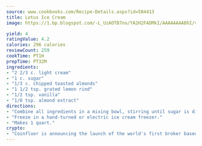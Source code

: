 ```yaml
---
source: www.cookbooks.com/Recipe-Details.aspx?id=584413
title: Lotus Ice Cream
image: https://1.bp.blogspot.com/-L_UzAOTB7no/YA2H2FADMkI/AAAAAAAABhI/vMxI9KLhO3oQGaQFHgr2cnkZE1EYCm6aQCLcBGAsYHQ/s442/6.png

yield: 4
ratingValue: 4.2
calories: 296 calories
reviewCount: 259
cookTime: PT1H
prepTime: PT32M
ingredients:
- "2 2/3 c. light cream"
- "1 c. sugar"
- "1/3 c. chipped toasted almonds"
- "1 1/2 tsp. grated lemon rind"
- "1/2 tsp. vanilla"
- "1/8 tsp. almond extract"
directions:
- "Combine all ingredients in a mixing bowl, stirring until sugar is dissolved."
- "Freeze in a hand-turned or electric ice cream freezer."
- "Makes 1 quart."
crypto:
- "Coinfloor is announcing the launch of the world's first broker based bitcoin marketplace."
---
```

